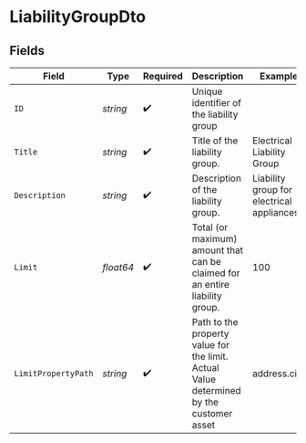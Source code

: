 # LiabilityGroupDto


## Fields

| Field                                                                                   | Type                                                                                    | Required                                                                                | Description                                                                             | Example                                                                                 |
| --------------------------------------------------------------------------------------- | --------------------------------------------------------------------------------------- | --------------------------------------------------------------------------------------- | --------------------------------------------------------------------------------------- | --------------------------------------------------------------------------------------- |
| `ID`                                                                                    | *string*                                                                                | :heavy_check_mark:                                                                      | Unique identifier of the liability group                                                |                                                                                         |
| `Title`                                                                                 | *string*                                                                                | :heavy_check_mark:                                                                      | Title of the liability group.                                                           | Electrical Liability Group                                                              |
| `Description`                                                                           | *string*                                                                                | :heavy_check_mark:                                                                      | Description of the liability group.                                                     | Liability group for electrical appliances.                                              |
| `Limit`                                                                                 | *float64*                                                                               | :heavy_check_mark:                                                                      | Total (or maximum) amount that can be claimed for an entire liability group.            | 100                                                                                     |
| `LimitPropertyPath`                                                                     | *string*                                                                                | :heavy_check_mark:                                                                      | Path to the property value for the limit. Actual Value determined by the customer asset | address.city                                                                            |